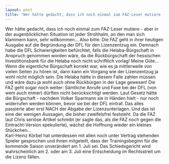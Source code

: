 ```yaml
---
layout: post
title: "Wer hätte gedacht, dass ich noch einmal zum FAZ-Leser mutiere - aber in der augenblicklichen Situation ist jeder Strohhalm, an den man sich klammern kann, sehr willkommen..."
---
```


Wer hätte gedacht, dass ich noch einmal zum FAZ-Leser mutiere - aber in der augenblicklichen Situation ist jeder Strohhalm, an den man sich klammern kann, sehr willkommen... Also bitte: Die FAZ geht in ihrer heutigen Ausgabe auf die Begründung der DFL für den Lizenzentzug ein. Demnach habe die DFL Schwierigkeiten befürchtet, falls die Helaba-Bürgschaft in Anspruch genommen worden wäre, da die Rückbürgschaft der hessischen Investitionsbank für die Helaba noch nicht schriftlich vorlag! Meine Güte... Wenn die eigentliche Bürgschaft korrekt war, wie es ja mittlerweile von vielen Seiten zu hören ist, dann kann ein Vorgang wie der Lizenzentzug ja wohl nicht möglich sein. Die Helaba hätte in diesem Falle zahlen müssen und wäre dazu ja wohl auch ohne Rückbürgen in der Lage gewesen! Die FAZ geht sogar noch weiter: Sämtliche Anrufe und Faxe bei der DFL (von wem auch immer) dürften nicht berücksichtigt werden. Laut Gesetz hätte die Bürgschaft - nachdem Volker Sparmann sie in Händen hielt - nur noch widerrufen werden können, bevor sie bei der DFL eintraf. Das alles passierte aber erst NACH der Abgabe der Lizenzunterlagen. Und das ist eine der wenigen Aussagen, die bisher zweifelsfrei feststeht. Da die FAZ laut Chris seriöse Artikel schreibt (er sagte das, als die FAZ noch gegen die Eintracht-Version spekulierte), wächst die Hoffnung wieder ein kleines Stückchen...  
Karl-Heinz Körbel hat unterdessen mit allen noch unter Vertrag stehenden Spieler gesprochen und ihnen mitgeteilt, dass der Trainingsbeginn für die kommende Saison unverändert am 1. Juli sei. Das Schiedsgericht wird wahrscheinlich am 2. oder am 3. Juli eine Entscheidung im Rechtsstreit um die Lizenz fällen.

